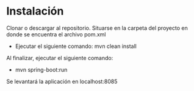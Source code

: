 # Instalación

Clonar o descargar al repositorio.
Situarse en la carpeta del proyecto en donde se encuentra el archivo pom.xml

- Ejecutar el siguiente comando: mvn clean install

Al finalizar, ejecutar el siguiente comando:

- mvn spring-boot:run

Se levantará la aplicación en localhost:8085
